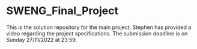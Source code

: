 # SWENG_Final_Project
This is the solution repository for the main project. Stephen has provided a video regarding the project specifications. The submission deadline is on Sunday 27/11/2022 at 23:59.

